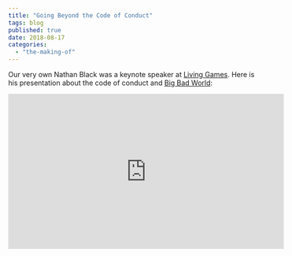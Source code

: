```yaml
---
title: "Going Beyond the Code of Conduct"
tags: blog
published: true
date: 2018-08-17
categories: 
  - "the-making-of"
---
```


Our very own Nathan Black was a keynote speaker at [Living Games](http://www.livinggamesconference.com/). Here is his presentation about the code of conduct and [Big Bad World](https://www.bigbadcon.com/big-bad-world/):

<iframe src="https://www.youtube.com/embed/dPKIGUOCVbI" width="560" height="315" frameborder="0" allowfullscreen="allowfullscreen"></iframe>
